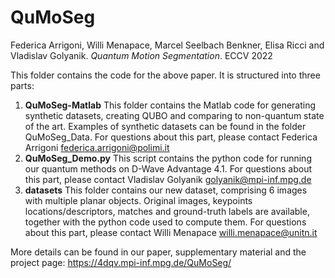 # QuMoSeg

Federica Arrigoni, Willi Menapace, Marcel Seelbach Benkner, Elisa Ricci and Vladislav Golyanik. *Quantum Motion Segmentation*. ECCV 2022

This folder contains the code for the above paper. It is structured into three parts:

1) **QuMoSeg-Matlab** This folder contains the Matlab code for generating synthetic datasets, creating QUBO and comparing to non-quantum state of the art. Examples of synthetic datasets can be found in the folder QuMoSeg_Data. For questions about this part, please contact Federica Arrigoni federica.arrigoni@polimi.it 
2) **QuMoSeg_Demo.py** This script contains the python code for running our quantum methods on D-Wave Advantage 4.1. For questions about this part, please contact Vladislav Golyanik golyanik@mpi-inf.mpg.de 
3) **datasets** This folder contains our new dataset, comprising 6 images with multiple planar objects. Original images, keypoints locations/descriptors, matches and ground-truth labels are available, together with the python code used to compute them. For questions about this part, please contact Willi Menapace willi.menapace@unitn.it

More details can be found in our paper, supplementary material and the project page: https://4dqv.mpi-inf.mpg.de/QuMoSeg/ 
